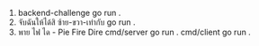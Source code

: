 1. backend-challenge
go run .
2. จับฉันให้ได้สิ ซ้าย-ขวา-เท่ากับ
go run .
3. พาย ไฟ ได - Pie Fire Dire
cmd/server
go run .
cmd/client
go run .

